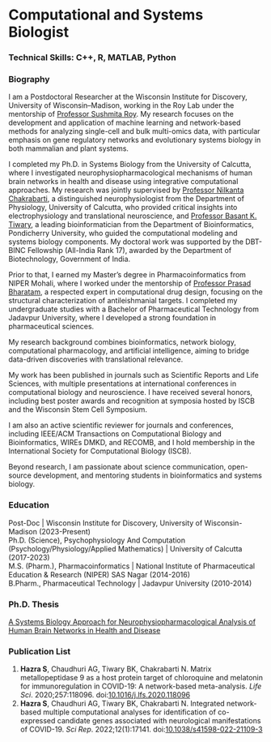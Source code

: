 # Computational and Systems Biologist

### Technical Skills: C++, R, MATLAB, Python

### Biography

I am a Postdoctoral Researcher at the Wisconsin Institute for Discovery, University of Wisconsin–Madison, working in the Roy Lab under the mentorship of [Professor Sushmita Roy](https://biostat.wiscweb.wisc.edu/staff/roy-sushmita/). My research focuses on the development and application of machine learning and network-based methods for analyzing single-cell and bulk multi-omics data, with particular emphasis on gene regulatory networks and evolutionary systems biology in both mammalian and plant systems. <br>

I completed my Ph.D. in Systems Biology from the University of Calcutta, where I investigated neurophysiopharmacological mechanisms of human brain networks in health and disease using integrative computational approaches. My research was jointly supervised by [Professor Nilkanta Chakrabarti](https://www.caluniv.ac.in/academic/CPEPA/Nilkanta-Chakrabarti.pdf), a distinguished neurophysiologist from the Department of Physiology, University of Calcutta, who provided critical insights into electrophysiology and translational neuroscience, and [Professor Basant K. Tiwary](https://www.pondiuni.edu.in/faculy_profiles/dr-basant-kumar-tiwary/), a leading bioinformatician from the Department of Bioinformatics, Pondicherry University, who guided the computational modeling and systems biology components. My doctoral work was supported by the DBT-BINC Fellowship (All-India Rank 17), awarded by the Department of Biotechnology, Government of India. <br>

Prior to that, I earned my Master’s degree in Pharmacoinformatics from NIPER Mohali, where I worked under the mentorship of [Professor Prasad Bharatam](https://en.wikipedia.org/wiki/Prasad_V._Bharatam), a respected expert in computational drug design, focusing on the structural characterization of antileishmanial targets. I completed my undergraduate studies with a Bachelor of Pharmaceutical Technology from Jadavpur University, where I developed a strong foundation in pharmaceutical sciences. <br>

My research background combines bioinformatics, network biology, computational pharmacology, and artificial intelligence, aiming to bridge data-driven discoveries with translational relevance. <br>

My work has been published in journals such as Scientific Reports and Life Sciences, with multiple presentations at international conferences in computational biology and neuroscience. I have received several honors, including best poster awards and recognition at symposia hosted by ISCB and the Wisconsin Stem Cell Symposium. <br>

I am also an active scientific reviewer for journals and conferences, including IEEE/ACM Transactions on Computational Biology and Bioinformatics, WIREs DMKD, and RECOMB, and I hold membership in the International Society for Computational Biology (ISCB).  <br>

Beyond research, I am passionate about science communication, open-source development, and mentoring students in bioinformatics and systems biology.  <br>

### Education
Post-Doc | Wisconsin Institute for Discovery, University of Wisconsin-Madison (2023-Present) <br>
Ph.D. (Science), Psychophysiology And Computation (Psychology/Physiology/Applied Mathematics) | University of Calcutta (2017-2023) <br>
M.S. (Pharm.), Pharmacoinformatics | National Institute of Pharmaceutical Education & Research (NIPER) SAS Nagar (2014-2016) <br>
B.Pharm., Pharmaceutical Technology | Jadavpur University (2010-2014) <br>

### Ph.D. Thesis
[A Systems Biology Approach for Neurophysiopharmacological Analysis of Human Brain Networks in Health and Disease](https://shodhganga.inflibnet.ac.in/handle/10603/590100)

### Publication List
1. **Hazra S**, Chaudhuri AG, Tiwary BK, Chakrabarti N. Matrix metallopeptidase 9 as a host protein target of chloroquine and melatonin for immunoregulation in COVID-19: A network-based meta-analysis. _Life Sci_. 2020;257:118096. doi:[10.1016/j.lfs.2020.118096](https://doi.org/10.1016/j.lfs.2020.118096) <br>
2. **Hazra S**, Chaudhuri AG, Tiwary BK, Chakrabarti N. Integrated network-based multiple computational analyses for identification of co-expressed candidate genes associated with neurological manifestations of COVID-19. _Sci Rep_. 2022;12(1):17141. doi:[10.1038/s41598-022-21109-3](https://doi.org/10.1038/s41598-022-21109-3) <br>
